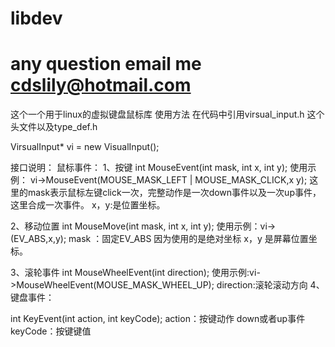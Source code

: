 # libdev
# any question email me cdslily@hotmail.com
这个一个用于linux的虚拟键盘鼠标库
使用方法 
在代码中引用virsual_input.h 这个头文件以及type_def.h 

VirsualInput* vi = new VisualInput();
 
 接口说明：
 鼠标事件：
 1、按键
    int MouseEvent(int mask, int x, int y);
    使用示例： vi->MouseEvent(MOUSE_MASK_LEFT | MOUSE_MASK_CLICK,x y);
    这里的mask表示鼠标左键click一次，完整动作是一次down事件以及一次up事件，这里合成一次事件。
    x，y:是位置坐标。
    
 2、移动位置
 int MouseMove(int mask, int x, int y);
    使用示例：vi->(EV_ABS,x,y);
    mask ：固定EV_ABS 因为使用的是绝对坐标
    x，y 是屏幕位置坐标。

 3、滚轮事件
    int MouseWheelEvent(int direction);
    使用示例:vi->MouseWheelEvent(MOUSE_MASK_WHEEL_UP);
    direction:滚轮滚动方向
 4、键盘事件：

 int KeyEvent(int action, int keyCode);
    action：按键动作 down或者up事件
    keyCode：按键键值



